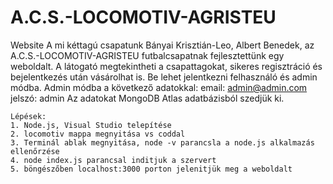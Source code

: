 # A.C.S.-LOCOMOTIV-AGRISTEU
Website
A mi kéttagú csapatunk Bányai Krisztián-Leo, Albert Benedek, az A.C.S.-LOCOMOTIV-AGRISTEU futbalcsapatnak fejlesztettünk egy weboldalt. A látogató megtekintheti a csapattagokat, sikeres regisztráció és bejelentkezés után vásárolhat is. Be lehet jelentkezni felhasználó és admin módba. Admin módba a következő adatokkal:
    email: admin@admin.com
    jelszó: admin
    Az adatokat MongoDB Atlas adatbázisból szedjük ki.

    Lépések:
    1. Node.js, Visual Studio telepítése
    2. locomotiv mappa megnyitása vs coddal
    3. Terminál ablak megnyitása, node -v parancsla a node.js alkalmazás ellenőrzése
    4. node index.js parancsal inditjuk a szervert
    5. böngészőben localhost:3000 porton jelenitjük meg a weboldalt
